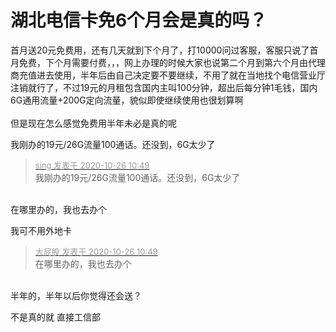 # 湖北电信卡免6个月会是真的吗？


首月送20元免费用，还有几天就到下个月了，打10000问过客服，客服只说了首月免费，下个月需要付费，，，网上办理的时候大家也说第二个月到第六个月由代理商充值进去使用，半年后由自己决定要不要继续，不用了就在当地找个电信营业厅注销就行了，不过19元的月租包含国内主叫100分钟，超出后每分钟1毛钱，国内6G通用流量+200G定向流量，貌似即使继续使用也很划算啊<br />
<br />
但是现在怎么感觉免费用半年未必是真的呢

我刚办的19元/26G流量100通话。还没到，6G太少了

<div class="quote"><blockquote><font size="2"><a href="https://www.hostloc.com/forum.php?mod=redirect&amp;goto=findpost&amp;pid=9352946&amp;ptid=758494" target="_blank"><font color="#999999">sing 发表于 2020-10-26 10:49</font></a></font><br />
我刚办的19元/26G流量100通话。还没到，6G太少了</blockquote></div><br />
在哪里办的，我也去办个 

我可不用外地卡

<div class="quote"><blockquote><font size="2"><a href="https://www.hostloc.com/forum.php?mod=redirect&amp;goto=findpost&amp;pid=9352952&amp;ptid=758494" target="_blank"><font color="#999999">大屁股 发表于 2020-10-26 10:49</font></a></font><br />
在哪里办的，我也去办个</blockquote></div><br />
半年的，半年以后你觉得还会送？

<img src="static/image/smiley/default/sweat.gif" smilieid="10" border="0" alt="" />不是真的就 直接工信部
